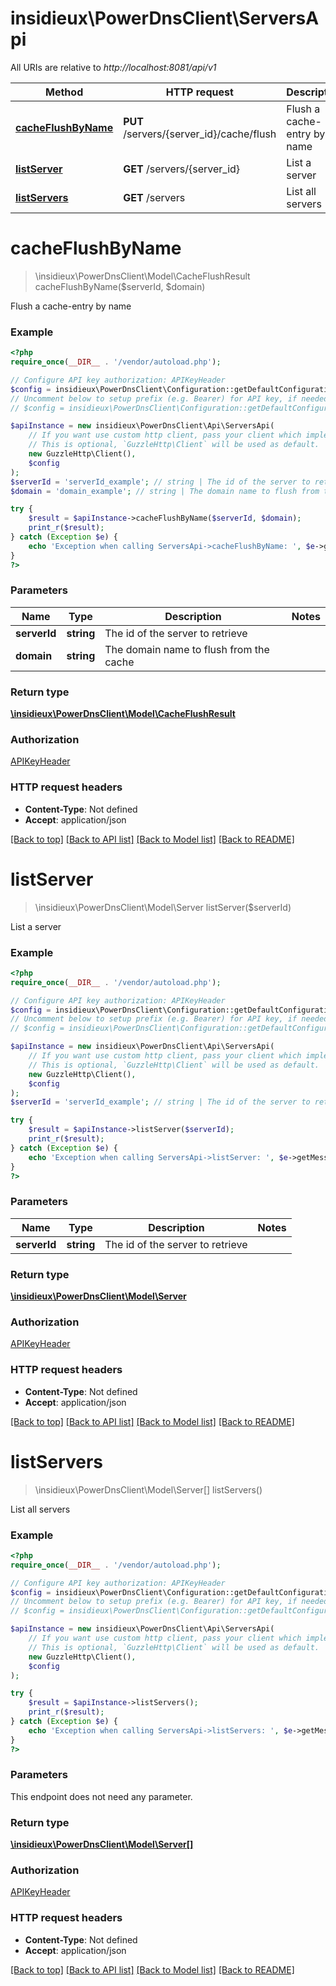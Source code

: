 # insidieux\PowerDnsClient\ServersApi

All URIs are relative to *http://localhost:8081/api/v1*

Method | HTTP request | Description
------------- | ------------- | -------------
[**cacheFlushByName**](ServersApi.md#cacheFlushByName) | **PUT** /servers/{server_id}/cache/flush | Flush a cache-entry by name
[**listServer**](ServersApi.md#listServer) | **GET** /servers/{server_id} | List a server
[**listServers**](ServersApi.md#listServers) | **GET** /servers | List all servers


# **cacheFlushByName**
> \insidieux\PowerDnsClient\Model\CacheFlushResult cacheFlushByName($serverId, $domain)

Flush a cache-entry by name

### Example
```php
<?php
require_once(__DIR__ . '/vendor/autoload.php');

// Configure API key authorization: APIKeyHeader
$config = insidieux\PowerDnsClient\Configuration::getDefaultConfiguration()->setApiKey('X-API-Key', 'YOUR_API_KEY');
// Uncomment below to setup prefix (e.g. Bearer) for API key, if needed
// $config = insidieux\PowerDnsClient\Configuration::getDefaultConfiguration()->setApiKeyPrefix('X-API-Key', 'Bearer');

$apiInstance = new insidieux\PowerDnsClient\Api\ServersApi(
    // If you want use custom http client, pass your client which implements `GuzzleHttp\ClientInterface`.
    // This is optional, `GuzzleHttp\Client` will be used as default.
    new GuzzleHttp\Client(),
    $config
);
$serverId = 'serverId_example'; // string | The id of the server to retrieve
$domain = 'domain_example'; // string | The domain name to flush from the cache

try {
    $result = $apiInstance->cacheFlushByName($serverId, $domain);
    print_r($result);
} catch (Exception $e) {
    echo 'Exception when calling ServersApi->cacheFlushByName: ', $e->getMessage(), PHP_EOL;
}
?>
```

### Parameters

Name | Type | Description  | Notes
------------- | ------------- | ------------- | -------------
 **serverId** | **string**| The id of the server to retrieve |
 **domain** | **string**| The domain name to flush from the cache |

### Return type

[**\insidieux\PowerDnsClient\Model\CacheFlushResult**](../Model/CacheFlushResult.md)

### Authorization

[APIKeyHeader](../../README.md#APIKeyHeader)

### HTTP request headers

 - **Content-Type**: Not defined
 - **Accept**: application/json

[[Back to top]](#) [[Back to API list]](../../README.md#documentation-for-api-endpoints) [[Back to Model list]](../../README.md#documentation-for-models) [[Back to README]](../../README.md)

# **listServer**
> \insidieux\PowerDnsClient\Model\Server listServer($serverId)

List a server

### Example
```php
<?php
require_once(__DIR__ . '/vendor/autoload.php');

// Configure API key authorization: APIKeyHeader
$config = insidieux\PowerDnsClient\Configuration::getDefaultConfiguration()->setApiKey('X-API-Key', 'YOUR_API_KEY');
// Uncomment below to setup prefix (e.g. Bearer) for API key, if needed
// $config = insidieux\PowerDnsClient\Configuration::getDefaultConfiguration()->setApiKeyPrefix('X-API-Key', 'Bearer');

$apiInstance = new insidieux\PowerDnsClient\Api\ServersApi(
    // If you want use custom http client, pass your client which implements `GuzzleHttp\ClientInterface`.
    // This is optional, `GuzzleHttp\Client` will be used as default.
    new GuzzleHttp\Client(),
    $config
);
$serverId = 'serverId_example'; // string | The id of the server to retrieve

try {
    $result = $apiInstance->listServer($serverId);
    print_r($result);
} catch (Exception $e) {
    echo 'Exception when calling ServersApi->listServer: ', $e->getMessage(), PHP_EOL;
}
?>
```

### Parameters

Name | Type | Description  | Notes
------------- | ------------- | ------------- | -------------
 **serverId** | **string**| The id of the server to retrieve |

### Return type

[**\insidieux\PowerDnsClient\Model\Server**](../Model/Server.md)

### Authorization

[APIKeyHeader](../../README.md#APIKeyHeader)

### HTTP request headers

 - **Content-Type**: Not defined
 - **Accept**: application/json

[[Back to top]](#) [[Back to API list]](../../README.md#documentation-for-api-endpoints) [[Back to Model list]](../../README.md#documentation-for-models) [[Back to README]](../../README.md)

# **listServers**
> \insidieux\PowerDnsClient\Model\Server[] listServers()

List all servers

### Example
```php
<?php
require_once(__DIR__ . '/vendor/autoload.php');

// Configure API key authorization: APIKeyHeader
$config = insidieux\PowerDnsClient\Configuration::getDefaultConfiguration()->setApiKey('X-API-Key', 'YOUR_API_KEY');
// Uncomment below to setup prefix (e.g. Bearer) for API key, if needed
// $config = insidieux\PowerDnsClient\Configuration::getDefaultConfiguration()->setApiKeyPrefix('X-API-Key', 'Bearer');

$apiInstance = new insidieux\PowerDnsClient\Api\ServersApi(
    // If you want use custom http client, pass your client which implements `GuzzleHttp\ClientInterface`.
    // This is optional, `GuzzleHttp\Client` will be used as default.
    new GuzzleHttp\Client(),
    $config
);

try {
    $result = $apiInstance->listServers();
    print_r($result);
} catch (Exception $e) {
    echo 'Exception when calling ServersApi->listServers: ', $e->getMessage(), PHP_EOL;
}
?>
```

### Parameters
This endpoint does not need any parameter.

### Return type

[**\insidieux\PowerDnsClient\Model\Server[]**](../Model/Server.md)

### Authorization

[APIKeyHeader](../../README.md#APIKeyHeader)

### HTTP request headers

 - **Content-Type**: Not defined
 - **Accept**: application/json

[[Back to top]](#) [[Back to API list]](../../README.md#documentation-for-api-endpoints) [[Back to Model list]](../../README.md#documentation-for-models) [[Back to README]](../../README.md)

